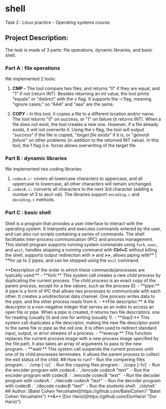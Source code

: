 # shell</div>
Task 2 : Linux practice - Operating systems course.</div>

## Project Description:</div>
The task is made of 3 parts: file operations, dynamic libraries, and basic shell. </div>

### **Part A : file operations** </div>

We implemented 2 tools: </div>

1. **CMP -** The tool compare two files, and returns "0" if they are equal, and "1" if not (return INT). Besides returning an int value, the tool prints "equals" or "distinct" with the v flag. It supports the -i flag, meaning "ignore cases," so "AAA" and "aaa" are the same.</div>
</div>

2. **COPY -** In this tool, it copies a file to a different location and/or name.</div>
The tool returns "0" on success, or "1" on failure (it returns INT).
When a file does not exist, the tool creates a new one. However, if a file already exists, it will not overwrite it.</div>
Using the v flag, the tool will output "*success*" if the file is copied, "*target file exists*" if it is, or "*general failure*" on other problems (in addition to the returned INT value).</div>
In this tool, the f flag (i.e. force) allows overwriting of the target file.</div>

### **Part B : dynamic libraries**</div>
We implemented two coding libraries:</div>
1. `codecA.c:` covers all lowercase characters to uppercase, and all uppercase to lowercase, all other characters will remain unchanged. </div>
2.  `codecB.c:` converts all characters to the next 3rd character (adding a number of 3 to ascii val). </div>
The libraries support `encoding.c` and `decoding.c` methods. </div>

### **Part C : basic shell** </div>
Shell is a program that provides a user interface to interact with the operating system.</div> It interprets and executes commands entered by the user, and can also run scripts containing a series of commands. </div>
The shell facilitates inter-process communication (IPC) and process management. </div>
This stshell program supports running system commands using `fork`, `exec`, and `wait`, handles stopping a running command with **Ctrl+C** without killing the shell, supports output redirection with **>** and **>>**, allows piping with** | **for up to 2 pipes, and can be stopped using the `exit` command. </div>
</div>
**Description of the order in which these commands/processes are typically used:** </div>
- **fork:** This system call creates a new child process by duplicating the current process.</div> The child process is an exact copy of the parent process, except for a few values, such as the process ID.</div>
- **pipe:** A pipe is a form of IPC that allows two processes to communicate with each other. It creates a unidirectional data channel. One process writes data to the pipe, and the other process reads from it.</div>
- **File descriptor:** A file descriptor is a non-negative integer that serves as an index to access an open file or pipe. When a pipe is created, it returns two file descriptors: one for reading (usually 0) and one for writing (usually 1).</div>
- **dup2:** This system call duplicates a file descriptor, making the new file descriptor point to the same file or pipe as the old one. It is often used to redirect standard input, output, or error streams of a process.</div>
- **execvp:** This function replaces the current process image with a new process image specified by the file path. It also takes an array of arguments to pass to the new program.</div>
- **wait:** This system call suspends the current process until one of its child processes terminates. It allows the parent process to collect the exit status of the child.</div>
</div>
## How to run?</div>
- Run the compering files program. : `./cmp<file1> <file2> [-iv]`</div>
- Run the copying files program : `./copy<src> <dest> [-fv]`</div>
- Run the encoder program with codecA : `./encode codecA "text"`</div>
- Run the encoder program with codecB :` ./encode codecB "text"` </div>
- Run the decoder program with codecA :` ./decode codecA "text"`</div>
- Run the decoder program with codecB : `./decode codecB "text"`</div>
- Run the students shell: `./stshell`</div>
</div>
## Author: </div>
[Batel Cohen Yerushalmi](https://github.com/BatelCohen7 "Batel Cohen Yerushalmi") **&** [Dor Harizi](https://github.com/DorHarizi "Dor Harizi")
